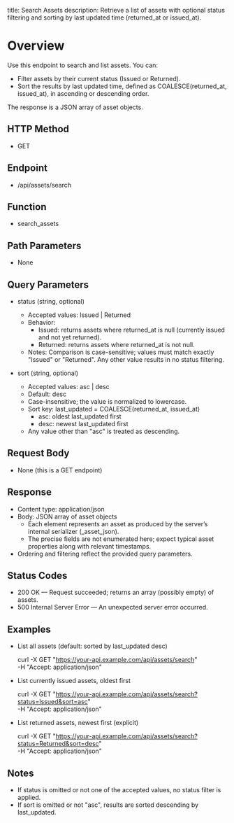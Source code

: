 title: Search Assets
description: Retrieve a list of assets with optional status filtering and sorting by last updated time (returned_at or issued_at).

# Overview

Use this endpoint to search and list assets. You can:
- Filter assets by their current status (Issued or Returned).
- Sort the results by last updated time, defined as COALESCE(returned_at, issued_at), in ascending or descending order.

The response is a JSON array of asset objects.

## HTTP Method
- GET

## Endpoint
- /api/assets/search

## Function
- search_assets

## Path Parameters
- None

## Query Parameters
- status (string, optional)
  - Accepted values: Issued | Returned
  - Behavior:
    - Issued: returns assets where returned_at is null (currently issued and not yet returned).
    - Returned: returns assets where returned_at is not null.
  - Notes: Comparison is case-sensitive; values must match exactly "Issued" or "Returned". Any other value results in no status filtering.

- sort (string, optional)
  - Accepted values: asc | desc
  - Default: desc
  - Case-insensitive; the value is normalized to lowercase.
  - Sort key: last_updated = COALESCE(returned_at, issued_at)
    - asc: oldest last_updated first
    - desc: newest last_updated first
  - Any value other than "asc" is treated as descending.

## Request Body
- None (this is a GET endpoint)

## Response
- Content type: application/json
- Body: JSON array of asset objects
  - Each element represents an asset as produced by the server’s internal serializer (_asset_json).
  - The precise fields are not enumerated here; expect typical asset properties along with relevant timestamps.
- Ordering and filtering reflect the provided query parameters.

## Status Codes
- 200 OK — Request succeeded; returns an array (possibly empty) of assets.
- 500 Internal Server Error — An unexpected server error occurred.

## Examples

- List all assets (default: sorted by last_updated desc)
    
    curl -X GET "https://your-api.example.com/api/assets/search" \
      -H "Accept: application/json"

- List currently issued assets, oldest first
    
    curl -X GET "https://your-api.example.com/api/assets/search?status=Issued&sort=asc" \
      -H "Accept: application/json"

- List returned assets, newest first (explicit)
    
    curl -X GET "https://your-api.example.com/api/assets/search?status=Returned&sort=desc" \
      -H "Accept: application/json"

## Notes
- If status is omitted or not one of the accepted values, no status filter is applied.
- If sort is omitted or not "asc", results are sorted descending by last_updated.
